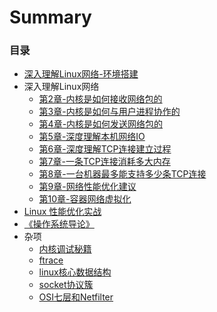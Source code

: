 # Summary

### 目录
* [深入理解Linux网络-环境搭建](docs/environment-construction.md)
* 深入理解Linux网络
  * [第2章-内核是如何接收网络包的](docs/chapter-02.md)
  * [第3章-内核是如何与用户进程协作的](docs/chapter-03.md)
  * [第4章-内核是如何发送网络包的](docs/chapter-04.md)
  * [第5章-深度理解本机网络IO](docs/chapter-05.md)
  * [第6章-深度理解TCP连接建立过程](docs/chapter-06.md)
  * [第7章-一条TCP连接消耗多大内存](docs/chapter-07.md)
  * [第8章-一台机器最多能支持多少条TCP连接](docs/chapter-08.md)
  * [第9章-网络性能优化建议](docs/chapter-09.md)
  * [第10章-容器网络虚拟化](docs/chapter-10.md)
* [Linux 性能优化实战](docs/linux-combat.md)
* [《操作系统导论》](https://xing393939.github.io/ostep-study/)
* 杂项
  * [内核调试秘籍](docs/kernel-debug.md)
  * [ftrace](docs/ftrace.md)
  * [linux核心数据结构](docs/core-data-structure.md)
  * [socket协议簇](docs/protocol-suite.md)
  * [OSI七层和Netfilter](docs/osi_and_netfilter.md)
